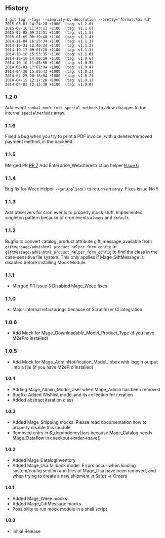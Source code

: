 History
-------

```
$ git log --tags --simplify-by-decoration --pretty="format:%ai %d"
2015-05-01 14:24:28 +1000  (tag: v1.2.0)
2015-02-16 11:43:11 +1100  (tag: v1.1.6)
2015-02-02 09:22:51 +1100  (tag: v1.1.5)
2015-01-09 09:39:48 +1100  (tag: v1.1.4)
2014-11-04 16:25:34 +1100  (tag: v1.1.3)
2014-10-31 12:40:34 +1100  (tag: v1.1.2)
2014-10-17 09:01:28 +1100  (tag: v1.1.1)
2014-10-16 15:53:35 +1100  (tag: v1.1.0)
2014-10-10 14:00:19 +1100  (tag: v1.0.6)
2014-10-10 11:45:50 +1100  (tag: v1.0.5)
2014-05-01 17:07:04 +1000  (tag: v1.0.4)
2014-04-30 15:05:43 +1000  (tag: v1.0.3)
2014-04-25 20:18:04 +1000  (tag: v1.0.2)
2014-04-15 12:17:20 +1000  (tag: v1.0.1)
2014-04-03 12:13:30 +1100  (tag: v1.0.0)
```

### 1.2.0

Add event `zookal_mock_init_special_methods` to allow changes to the internal `specialMethods` array.

### 1.1.6

Fixed a bug when you try to print a PDF invoice, with a deleted/removed payment method, in the backend.

### 1.1.5

Merged PR [PR 7](https://github.com/Zookal/magento-mock/pull/7) Add Enterprise_Websiterestriction helper
[Issue 6](https://github.com/Zookal/magento-mock/issues/6)

### 1.1.4

Bug fix for Weee Helper `->getApplied()` to return an array. Fixes issue No 5.

### 1.1.3

Add observers for cron events to properly mock stuff. Implemented singleton pattern because of cron
events `always` and `default`.

### 1.1.2

Bugfix to convert catalog_product attribute gift_message_available
from `giftmessage/adminhtml_product_helper_form_config` to `giftMessage/adminhtml_product_helper_form_config`
to find the class in the case-sensitive file system. This only applies if Mage_GiftMessage is
disabled before installing Mock Module.

### 1.1.1

- Merged PR [Issue 3](https://github.com/Zookal/magento-mock/issues/3) Disabled Mage_Weee fixes

### 1.1.0

- Major internal refactorings because of Scrutinizer CI integration

### 1.0.6

- Add Mock for Mage_Downloadable_Model_Product_Type (if you have M2ePro installed)

### 1.0.5

- Add Mock for Mage_AdminNotification_Model_Inbox with loggin output into a file (if you have M2ePro installed)

#### 1.0.4

- Adding Mage_Admin_Model_User when Mage_Admin has been removed
- Bugfix: Added Wishlist model and its collection for iteration
- Added abstract iteration class

#### 1.0.3

- Added Mage_Shipping mocks. Please read documentation how to properly disable this module
- Removed entry in $_dependencyLiars because Mage_Catalog needs Mage_Dataflow in checkout->order->save()

#### 1.0.2

- Added Mage_CatalogInventory
- Added Mage_Usa fallback model. Errors occur when loading system/config section and files of Mage_Usa have been removed,
and when trying to create a new shipment in Sales -> Orders

#### 1.0.1

- Added Mage_Weee mocks
- Added Mage_GiftMessage mocks
- Possibility to run mock module in a shell script

#### 1.0.0

- Initial Release
